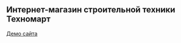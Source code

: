 <h2>Интернет-магазин строительной техники Техномарт</h2>
<a href="http://id-granik.github.io/technomart">Демо сайта</a>
